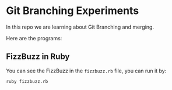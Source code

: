 # Git Branching Experiments

In this repo we are learning about Git Branching and merging.

Here are the programs:

## FizzBuzz in Ruby
You can see the FizzBuzz in the `fizzbuzz.rb` file, you can run it by:

```console
ruby fizzbuzz.rb
```
